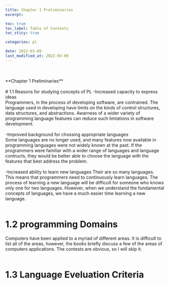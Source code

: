 ```yaml
---
title: Chapter 1 Preliminaries
excerpt:

toc: true
toc_label: Table of Contents
toc_sticy: true

categories: pl

date: 2022-03-09
last_modified_at: 2022-03-09
---
```

<br>
<br>
**Chapter 1   Preliminaries**
<br>
<br>
# 1.1 Reasons for studying concepts of PL
-Increased capacity to express ideas<br>
Programmers, in the process of developing software, are contrained. The language used in developing have limits on the kinds of control structures, data structures, and abstractions. Awarness of a wider variety of programming language features can reduce such limtations in software development.<br>
<br>
-Improved background for chossing appropriate languages<br>
Some languages are no longer used, and many features now available in programming languages were not widely known at the past. If the programmers were familiar with a wider range of languages and language contructs, they would be better able to choose the language with the features that best address the problem.<br>
<br>
-Increased ability to learn new languages
Their are so many languages. This means that programmers need to continuously learn languages. The process of learning a new language will be difficult for someone who knows only one for two languages. However, when we understand the fundamental concepts of languages, we have a much easier time learning a new language.<br>
<br>

# 1.2 programming Domains
Computers have been applied to a myriad of different areas. It is difficult to list all of the areas, however, the books briefly discuss a few of the areas of computers applications. The contests are obvious, so I will skip it.<br>
<br>

# 1.3 Language Eveluation Criteria
